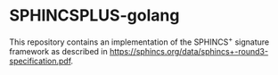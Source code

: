 # SPHINCSPLUS-golang

This repository contains an implementation of the SPHINCS<sup>+</sup> signature framework as described in https://sphincs.org/data/sphincs+-round3-specification.pdf.
